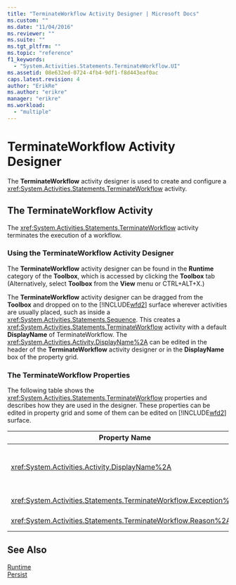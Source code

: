 ```yaml
---
title: "TerminateWorkflow Activity Designer | Microsoft Docs"
ms.custom: ""
ms.date: "11/04/2016"
ms.reviewer: ""
ms.suite: ""
ms.tgt_pltfrm: ""
ms.topic: "reference"
f1_keywords: 
  - "System.Activities.Statements.TerminateWorkflow.UI"
ms.assetid: 08e632ed-0724-4fb4-9df1-f8d443eaf0ac
caps.latest.revision: 4
author: "ErikRe"
ms.author: "erikre"
manager: "erikre"
ms.workload: 
  - "multiple"
---
```

# TerminateWorkflow Activity Designer
The **TerminateWorkflow** activity designer is used to create and configure a <xref:System.Activities.Statements.TerminateWorkflow> activity.  
  
## The TerminateWorkflow Activity  
 The <xref:System.Activities.Statements.TerminateWorkflow> activity terminates the execution of a workflow.  
  
### Using the TerminateWorkflow Activity Designer  
 The **TerminateWorkflow** activity designer can be found in the **Runtime** category of the **Toolbox**, which is accessed by clicking the **Toolbox** tab (Alternatively, select **Toolbox** from the **View** menu or CTRL+ALT+X.)  
  
 The **TerminateWorkflow** activity designer can be dragged from the **Toolbox** and dropped on to the [!INCLUDE[wfd2](../workflow-designer/includes/wfd2_md.md)] surface wherever activities are usually placed, such as inside a <xref:System.Activities.Statements.Sequence>. This creates a <xref:System.Activities.Statements.TerminateWorkflow> activity with a default **DisplayName** of TerminateWorkflow. The <xref:System.Activities.Activity.DisplayName%2A> can be edited in the header of the **TerminateWorkflow** activity designer or in the **DisplayName** box of the property grid.  
  
### The TerminateWorkflow Properties  
 The following table shows the <xref:System.Activities.Statements.TerminateWorkflow> properties and describes how they are used in the designer. These properties can be edited in property grid and some of them can be edited on [!INCLUDE[wfd2](../workflow-designer/includes/wfd2_md.md)] surface.  
  
|Property Name|Required|Usage|  
|-------------------|--------------|-----------|  
|<xref:System.Activities.Activity.DisplayName%2A>|False|The friendly name of the <xref:System.Activities.Statements.TerminateWorkflow> activity. The default is TerminateWorkflow. Although the display name is not strictly required, it is a best practice to use a display name.|  
|<xref:System.Activities.Statements.TerminateWorkflow.Exception%2A>|False|The exception to throw when the workflow is terminated. Set this property in the property grid.|  
|<xref:System.Activities.Statements.TerminateWorkflow.Reason%2A>|False|The reason that explains why the workflow was terminated. Set this property in the property grid.|  
  
## See Also  
 [Runtime](../workflow-designer/runtime-activity-designers.md)   
 [Persist](../workflow-designer/persist-activity-designer.md)